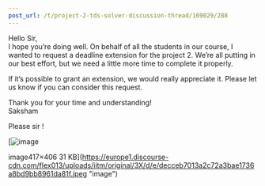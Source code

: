 ```yaml
---
post_url: /t/project-2-tds-solver-discussion-thread/169029/288
---
```

Hello Sir,  
I hope you’re doing well. On behalf of all the students in our course, I wanted to request a deadline extension for the project 2. We’re all putting in our best effort, but we need a little more time to complete it properly.

If it’s possible to grant an extension, we would really appreciate it. Please let us know if you can consider this request.

Thank you for your time and understanding!  
Saksham

Please sir !  

[![image](https://europe1.discourse-cdn.com/flex013/uploads/iitm/original/3X/d/e/decceb7013a2c72a3bae1736a8bd9bb8961da81f.jpeg)

image417×406 31 KB](https://europe1.discourse-cdn.com/flex013/uploads/iitm/original/3X/d/e/decceb7013a2c72a3bae1736a8bd9bb8961da81f.jpeg "image")